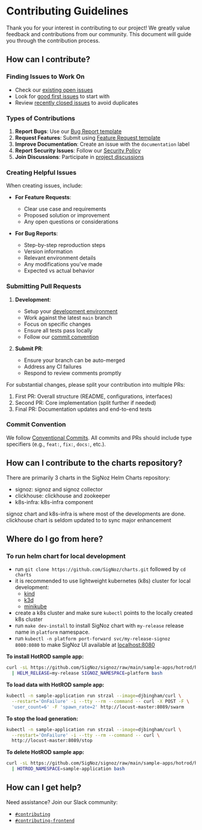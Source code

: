 # Contributing Guidelines

Thank you for your interest in contributing to our project! We greatly value feedback and contributions from our community. This document will guide you through the contribution process.

## How can I contribute?

### Finding Issues to Work On
- Check our [existing open issues](https://github.com/SigNoz/charts/issues?q=is%3Aopen+is%3Aissue)
- Look for [good first issues](https://github.com/SigNoz/charts/issues?q=is%3Aissue+is%3Aopen+label%3A%22good+first+issue%22) to start with
- Review [recently closed issues](https://github.com/SigNoz/charts/issues?q=is%3Aissue+is%3Aclosed) to avoid duplicates

### Types of Contributions

1. **Report Bugs**: Use our [Bug Report template](https://github.com/SigNoz/signoz/issues/new?assignees=&labels=&template=bug_report.md&title=)
2. **Request Features**: Submit using [Feature Request template](https://github.com/SigNoz/signoz/issues/new?assignees=&labels=&template=feature_request.md&title=)
3. **Improve Documentation**: Create an issue with the `documentation` label
6. **Report Security Issues**: Follow our [Security Policy](https://github.com/SigNoz/signoz/security/policy)
7. **Join Discussions**: Participate in [project discussions](https://github.com/SigNoz/signoz/discussions)

### Creating Helpful Issues

When creating issues, include:

- **For Feature Requests**:
  - Clear use case and requirements
  - Proposed solution or improvement
  - Any open questions or considerations

- **For Bug Reports**:
  - Step-by-step reproduction steps
  - Version information
  - Relevant environment details
  - Any modifications you've made
  - Expected vs actual behavior

### Submitting Pull Requests

1. **Development**:
   - Setup your [development environment](https://github.com/SigNoz/charts/main/CONTRIBUTING.md#where-do-i-go-from-here)
   - Work against the latest `main` branch
   - Focus on specific changes
   - Ensure all tests pass locally
   - Follow our [commit convention](#commit-convention)

2. **Submit PR**:
   - Ensure your branch can be auto-merged
   - Address any CI failures
   - Respond to review comments promptly

For substantial changes, please split your contribution into multiple PRs:

1. First PR: Overall structure (README, configurations, interfaces)
2. Second PR: Core implementation (split further if needed)
3. Final PR: Documentation updates and end-to-end tests

### Commit Convention

We follow [Conventional Commits](https://www.conventionalcommits.org/en/v1.0.0/). All commits and PRs should include type specifiers (e.g., `feat:`, `fix:`, `docs:`, etc.).

## How can I contribute to the charts repository?

There are primarily 3 charts in the SigNoz Helm Charts repository:

- signoz: signoz and signoz collector
- clickhouse: clickhouse and zookeeper
- k8s-infra: k8s-infra component

signoz chart and k8s-infra is where most of the developments are done.
clickhouse chart is seldom updated to to sync major enhancement


## Where do I go from here? 


### To run helm chart for local development

- run `git clone https://github.com/SigNoz/charts.git` followed by `cd charts`
- it is recommended to use lightweight kubernetes (k8s) cluster for local development:
  - [kind](https://kind.sigs.k8s.io/docs/user/quick-start/#installation)
  - [k3d](https://k3d.io/#installation)
  - [minikube](https://minikube.sigs.k8s.io/docs/start/)
- create a k8s cluster and make sure `kubectl` points to the locally created k8s cluster
- run `make dev-install` to install SigNoz chart with `my-release` release name in `platform` namespace.
- run `kubectl -n platform port-forward svc/my-release-signoz 8080:8080` to make SigNoz UI available at [localhost:8080](http://localhost:8080)

**To install HotROD sample app:**

```bash
curl -sL https://github.com/SigNoz/signoz/raw/main/sample-apps/hotrod/hotrod-install.sh \
  | HELM_RELEASE=my-release SIGNOZ_NAMESPACE=platform bash
```

**To load data with HotROD sample app:**

```bash
kubectl -n sample-application run strzal --image=djbingham/curl \
  --restart='OnFailure' -i --tty --rm --command -- curl -X POST -F \
  'user_count=6' -F 'spawn_rate=2' http://locust-master:8089/swarm
```

**To stop the load generation:**

```bash
kubectl -n sample-application run strzal --image=djbingham/curl \
  --restart='OnFailure' -i --tty --rm --command -- curl \
  http://locust-master:8089/stop
```

**To delete HotROD sample app:**

```bash
curl -sL https://github.com/SigNoz/signoz/raw/main/sample-apps/hotrod/hotrod-delete.sh \
  | HOTROD_NAMESPACE=sample-application bash
```
## How can I get help?

Need assistance? Join our Slack community:
- [`#contributing`](https://signoz-community.slack.com/archives/C01LWQ8KS7M)
- [`#contributing-frontend`](https://signoz-community.slack.com/archives/C027134DM8B)


